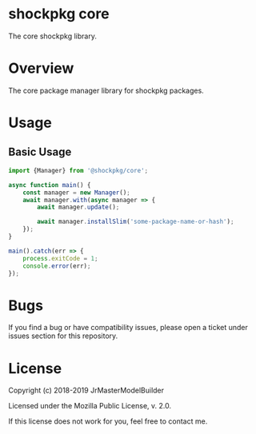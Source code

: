 # shockpkg core

The core shockpkg library.


# Overview

The core package manager library for shockpkg packages.


# Usage

## Basic Usage

```js
import {Manager} from '@shockpkg/core';

async function main() {
	const manager = new Manager();
	await manager.with(async manager => {
		await manager.update();

		await manager.installSlim('some-package-name-or-hash');
	});
}

main().catch(err => {
	process.exitCode = 1;
	console.error(err);
});
```


# Bugs

If you find a bug or have compatibility issues, please open a ticket under issues section for this repository.


# License

Copyright (c) 2018-2019 JrMasterModelBuilder

Licensed under the Mozilla Public License, v. 2.0.

If this license does not work for you, feel free to contact me.
